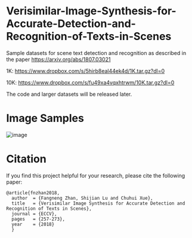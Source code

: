 # Verisimilar-Image-Synthesis-for-Accurate-Detection-and-Recognition-of-Texts-in-Scenes
Sample datasets for scene text detection and recognition as described in the paper https://arxiv.org/abs/1807.03021

1K: https://www.dropbox.com/s/5hirb8eal44ek4d/1K.tar.gz?dl=0

10K: https://www.dropbox.com/s/fu49xa4vqxhtrwm/10K.tar.gz?dl=0

The code and larger datasets will be released later.

# Image Samples
![image](https://github.com/fnzhan/Verisimilar-Image-Synthesis-for-Accurate-Detection-and-Recognition-of-Texts-in-Scenes/blob/master/samples.png)

# Citation
If you find this project helpful for your research, please cite the following paper:
```
@article{fnzhan2018,
  author  = {Fangneng Zhan, Shijian Lu and Chuhui Xue},
  title   = {Verisimilar Image Synthesis for Accurate Detection and Recognition of Texts in Scenes},
  journal = {ECCV},
  pages   = {257-273},
  year    = {2018}
  }
```
